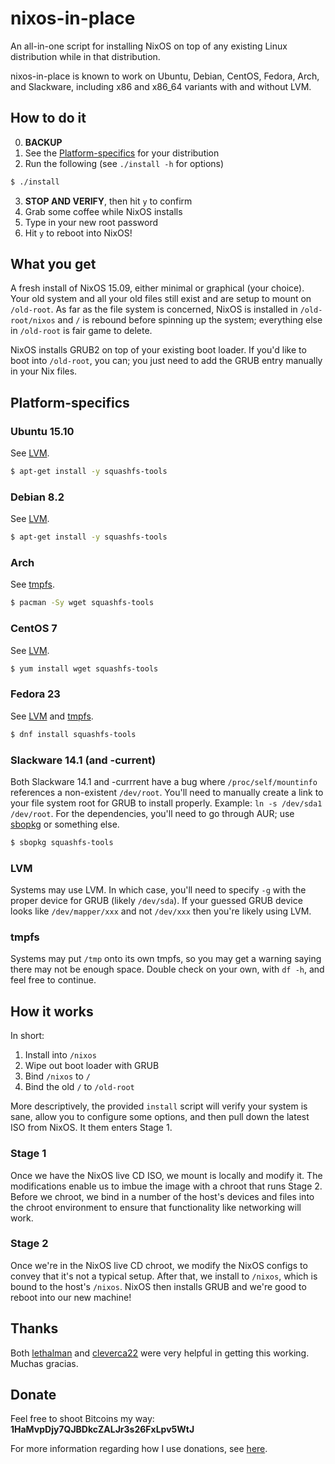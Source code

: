 # nixos-in-place
An all-in-one script for installing NixOS on top of any existing Linux
distribution while in that distribution.

nixos-in-place is known to work on Ubuntu, Debian, CentOS, Fedora, Arch, and
Slackware, including x86 and x86_64 variants with and without LVM.

## How to do it
0. **BACKUP**
1. See the
   [Platform-specifics](https://github.com/jeaye/nixos-in-place#platform-specifics)
   for your distribution
2. Run the following (see `./install -h` for options)
```bash
$ ./install
```
3. **STOP AND VERIFY**, then hit `y` to confirm
4. Grab some coffee while NixOS installs
5. Type in your new root password
6. Hit `y` to reboot into NixOS!

## What you get
A fresh install of NixOS 15.09, either minimal or graphical (your choice). Your
old system and all your old files still exist and are setup to mount on
`/old-root`. As far as the file system is concerned, NixOS is installed in
`/old-root/nixos` and `/` is rebound before spinning up the system; everything
else in `/old-root` is fair game to delete.

NixOS installs GRUB2 on top of your existing boot loader. If you'd like to boot
into `/old-root`, you can; you just need to add the GRUB entry manually in your
Nix files.

## Platform-specifics
### Ubuntu 15.10
See [LVM](https://github.com/jeaye/nixos-in-place#lvm).
```bash
$ apt-get install -y squashfs-tools
```

### Debian 8.2
See [LVM](https://github.com/jeaye/nixos-in-place#lvm).
```bash
$ apt-get install -y squashfs-tools
```

### Arch
See [tmpfs](https://github.com/jeaye/nixos-in-place#tmpfs).
```bash
$ pacman -Sy wget squashfs-tools
```

### CentOS 7
See [LVM](https://github.com/jeaye/nixos-in-place#lvm).
```bash
$ yum install wget squashfs-tools
```

### Fedora 23
See [LVM](https://github.com/jeaye/nixos-in-place#lvm) and
[tmpfs](https://github.com/jeaye/nixos-in-place#tmpfs).
```bash
$ dnf install squashfs-tools
```

### Slackware 14.1 (and -current)
Both Slackware 14.1 and -currrent have a bug where `/proc/self/mountinfo`
references a non-existent `/dev/root`. You'll need to manually create a link to
your file system root for GRUB to install properly. Example: `ln -s /dev/sda1
/dev/root`.  For the dependencies, you'll need to go through AUR; use
[sbopkg](http://blog.jeaye.com/2015/07/09/sbopkg/) or something else.
```bash
$ sbopkg squashfs-tools
```

### LVM
Systems may use LVM. In which case, you'll need to specify `-g` with the proper
device for GRUB (likely `/dev/sda`). If your guessed GRUB device looks like
`/dev/mapper/xxx` and not `/dev/xxx` then you're likely using LVM.

### tmpfs
Systems may put `/tmp` onto its own tmpfs, so you may get a warning saying there
may not be enough space. Double check on your own, with `df -h`, and feel free
to continue.

## How it works
In short:

1. Install into `/nixos`
2. Wipe out boot loader with GRUB
3. Bind `/nixos` to `/`
4. Bind the old `/` to `/old-root`

More descriptively, the provided `install` script will verify your system is
sane, allow you to configure some options, and then pull down the latest ISO
from NixOS. It them enters Stage 1.

### Stage 1
Once we have the NixOS live CD ISO, we mount is locally and modify it. The
modifications enable us to imbue the image with a chroot that runs Stage 2.
Before we chroot, we bind in a number of the host's devices and files into the
chroot environment to ensure that functionality like networking will work.

### Stage 2
Once we're in the NixOS live CD chroot, we modify the NixOS configs to convey
that it's not a typical setup. After that, we install to `/nixos`, which is
bound to the host's `/nixos`. NixOS then installs GRUB and we're good to reboot
into our new machine!

## Thanks
Both [lethalman](https://github.com/lethalman) and
[cleverca22](https://github.com/cleverca22) were very helpful in getting this
working.  Muchas gracias.

## Donate
Feel free to shoot Bitcoins my way: **1HaMvpDjy7QJBDkcZALJr3s26FxLpv5WtJ**

For more information regarding how I use donations, see
[here](http://jeaye.com/donate/).
